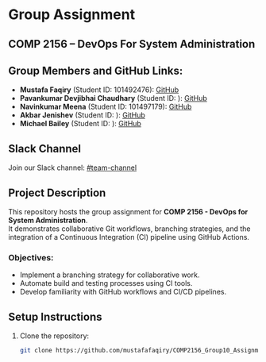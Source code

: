 # Group Assignment

## COMP 2156 – DevOps For System Administration

## Group Members and GitHub Links:

- **Mustafa Faqiry** (Student ID: 101492476): [GitHub](https://github.com/mustafafaqiry)
- **Pavankumar Devjibhai Chaudhary** (Student ID: ): [GitHub](https://github.com/PavanD2020-ai)
- **Navinkumar Meena** (Student ID: 101497179): [GitHub](https://github.com/Navinkumar0908)
- **Akbar Jenishev** (Student ID: ): [GitHub](https://github.com/jenishevnd)
- **Michael Bailey** (Student ID: ): [GitHub](https://github.com/michaelbaile)

## Slack Channel

Join our Slack channel: [#team-channel](https://slack-8mm5020.slack.com/archives/C08A9JN5DQU)

## Project Description

This repository hosts the group assignment for **COMP 2156 - DevOps for System Administration**.  
It demonstrates collaborative Git workflows, branching strategies, and the integration of a Continuous Integration (CI) pipeline using GitHub Actions.

### Objectives:

- Implement a branching strategy for collaborative work.
- Automate build and testing processes using CI tools.
- Develop familiarity with GitHub workflows and CI/CD pipelines.

## Setup Instructions

1. Clone the repository:
   ```bash
   git clone https://github.com/mustafafaqiry/COMP2156_Group10_Assignment.git
   ```
